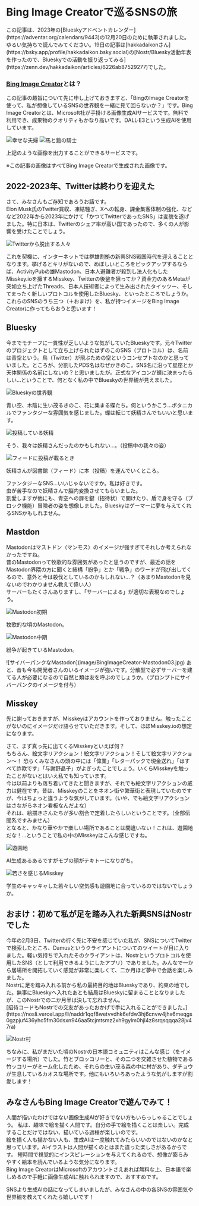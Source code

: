 # Bing Image Creatorで巡るSNSの旅

<p>この記事は、2023年の[Blueskyアドベントカレンダー](https://adventar.org/calendars/9443)の12月20日のために執筆されました。ゆるい気持ちで読んでみてください。19日の記事は[hakkadaikonさん](https://bsky.app/profile/hakkadaikon.bsky.social)の[Nostr/Bluesky活動年表を作ったので、Blueskyでの活動を振り返ってみる](https://zenn.dev/hakkadaikon/articles/6226ab87529277)でした。</p>

### [Bing Image Creator](https://www.bing.com/images/create)とは？
<p>この記事の趣旨について先に申し上げておきますと、「BingのImage Creatorを使って、私が想像しているSNSの世界観を一緒に見て回らないか？」です。Bing Image Creatorとは、Microsoft社が手掛ける画像生成AIサービスです。無料で利用でき、成果物のクオリティもかなり高いです。DALL·E3という生成AIを使用しています。</p>

![幸せな夫婦](image/BingImageCreator-married-couple.jpg)
![馬と鎧の騎士](image/BingImageCreator-horse-and-knight.jpg)
<p>上記のような画像を出力することができるサービスです。</p>

<p>※この記事の画像はすべてBing Image Creatorで生成された画像です。</p>

## 2022-2023年、Twitterは終わりを迎えた
<p>さて、みなさんもご存知であろうお話です。<br />
Elon Musk氏のTwitter買収、凍結騒ぎ、Xへの転身、課金集客体制の強化、などなど2022年から2023年にかけて「かつてTwitterであったSNS」は変貌を遂げました。特に日本は、Twitterのシェア率が高い国であったので、多くの人が影響を受けたことでしょう。</p>

![Twitterから脱出する人々](image/BingImageCreator-Twitter.jpg)

<p>これを契機に、インターネットでは群雄割拠の新興SNS戦国時代を迎えることとなります。挙げるとキリがないので、めぼしいところをピックアップするならば、ActivityPubの雄Mastodon、日本人避難者が殺到し法人化もしたMisskey.ioを擁するMisskey、Twitterの後釜を狙ってか？資金力のあるMetaが突如立ち上げたThreads、日本人技術者によって生み出されたタイッツー、そしてまったく新しいプロトコルを使用したBluesky、といったところでしょうか。<br />
これらのSNSのうち三つ（＋おまけ）を、私が持つイメージをBing Image Creatorに作ってもらおうと思います！</p>

## Bluesky
<p>今までモチーフに一貫性が乏しいような気がしていたBlueskyです。元々Twitterのプロジェクトとして立ち上げられたはずのこのSNS（プロトコル）は、名前は青空という。鳥（Twitter）が飛ぶための空というコンセプトなのかと思っていました。ところが、分割したPDS名はなぜかきのこ。SNS名に沿って星座とか天体関係の名前にしないの？と思いましたが。正式なアイコンが蝶に決まったらしい…ということで、何となく私の中でBlueskyの世界観が見えました。</p>

![Blueskyの世界観](image/BingImageCreator-Bluesky01.jpg)
<p>青い空、木陰に生い茂るきのこ、花に集まる蝶たち。何というかこう…ボタニカルでファンタジーな雰囲気を感じました。蝶は転じて妖精さんでもいいと思います。</p>

![投稿している妖精](image/BingImageCreator-Bluesky02.jpg)
<p>そう、我々は妖精さんだったのかもしれない…。（投稿中の我々の姿）</p>

![フィードに投稿が載るとき](image/BingImageCreator-Bluesky03.jpg)
<p>妖精さんが図書館（フィード）に本（投稿）を運んでいくところ。</p>

<p>ファンタジーなSNS…いいじゃないですか。私は好きです。<br />
虫が苦手なので妖精さんで脳内変換させてもらいました。<br />
割愛しますが他にも、青空への扉を鍵（招待状）で開けたり、盾で身を守る（ブロック機能）冒険者の姿を想像しました。Blueskyはゲーマーに夢を与えてくれるSNSかもしれません。</p>

## Mastdon
<p>Mastodonはマストドン（マンモス）のイメージが強すぎてそれしか考えられなかったですね。<br />
昔のMastodonって牧歌的な雰囲気があったと思うのですが、最近の話をMastodon界隈の方に聞くと結構「紛争」とか「戦争」のワードが飛び出してくるので、意外と今は殺伐としているのかもしれない…？（あまりMastodonを見ないのでわかりません教えて偉い人）<br />
サーバーもたくさんありますし、「サーバーによる」が適切な表現なのでしょう。</p>

![Mastodon初期](image/BingImageCreator-Mastodon01.jpg)
<p>牧歌的な頃のMastodon。</p>

![Mastodon中期](image/BingImageCreator-Mastodon02.jpg)
<p>紛争が起きているMastodon。</p>

<p>![サイバーパンクなMastodon](image/BingImageCreator-Mastodon03.jpg)
あと、昔も今も開発者さんのいるイメージが強いです。分散型で必ずサーバーを建てる人が必要になるので自然と類は友を呼ぶのでしょうか。（プロンプトにサイバーパンクのイメージを付与）</p>

## Misskey
<p>先に謝っておきますが、Misskeyはアカウントを作っておりません。触ったことがないのにイメージだけ語らせていただきます。そして、ほぼMisskey.ioの想定になります。</p>

<p>さて、まず真っ先に出てくるMisskeyといえば何？<br />
もちろん、絵文字リアクション！絵文字リアクション！そして絵文字リアクション〜！
恐らくみなさんの頭の中には「偉業」「レターパックで現金送れ」「はすべて詐欺です」「与謝野晶子」がよぎったことでしょう。いくらMisskeyを触ったことがないとはいえ私でも知っています。<br />
今は以前よりも落ち着いてきたと聞きますが、それでも絵文字リアクションの威力は健在です。昔は、Misskeyのことをネオン街や繁華街と表現していたのですが、今はちょっと違うような気がしています。（いや、でも絵文字リアクションはさながらネオン看板なんだよな）<br />
それは、絵描きさんたちが多い割合で定着したらしいということです。（全部伝聞系ですみません）<br />
となると、かなり華やかで楽しい場所であることは間違いない！これは、遊園地だな！…ということで私の中のMisskeyはこんな感じですね。</p>

![遊園地](image/BingImageCreator-Misskey01.jpg)
<p>AI生成あるあるですがモブの顔がテキトーになりがち。</p>

![若さを感じるMisskey](image/BingImageCreator-Misskey02.jpg)
<p>学生のキャッキャした若々しい空気感も遊園地に合っているのではないでしょうか。</p>

## おまけ：初めて私が足を踏み入れた新興SNSはNostrでした
<p>今年の2月3日、Twitterの行く先に不安を感じていた私が、SNSについてTwitterで検索したところ、Damusというクライアントについてのツイートが目に入りました。軽い気持ちで入れたそのクライアントは、Nostrというプロトコルを使用したSNS（として利用できるようにしたアプリ）でありました。みんなで一から居場所を開拓していく感覚が非常に楽しくて、二か月ほど夢中で会話を楽しみました。<br />
Nostrに足を踏み入れる前から私の最終目的地はBlueskyであり、約束の地でした。無事にBlueskyへ入れたあとも結局はBlueskyに留まることとなりましたが、このNostrでの二か月半は決して忘れません。<br />
[招待コードもNostrでの交友があったおかげで手に入れることができました。](https://nosli.vercel.app/li/naddr1qqf8wetvvdhk6efdw3hj6cnvw4jhx6meqgs0gzpjuf436yhc5fm30dsxn946aa5tcjmtsmz2xh9gylm0hjl4z8srqsqqqa28jv47ra)</p>

![Nostr村](image/BingImageCreator-Nostr.jpg)
<p>ちなみに、私がまだいた頃のNostrの日本語コミュニティはこんな感じ（をイメージする場所）でした。竹とブロッコリーと、その二つを交雑させた植物である竹ッコリーがミーム化したため、それらの生い茂る森の中に村があり、ダチョウが生息しているカオスな場所です。他にもいろいろあったような気がしますが割愛します！</p>

## みなさんもBing Image Creatorで遊んでみて！
<p>人間が描いたわけではない画像生成AIが好きでない方もいらっしゃることでしょう。
私は、趣味で絵を描く人間です。自分の手で絵を描くことは楽しい。完成することだけではない、描いている過程が楽しいのです。<br />
絵を描く人も描かない人も、生成AIは一度触れてみたらいいのではないのかなと思っています。AIイラストは人間が描くのとはまた違った楽しさがあるからです。
短時間で視覚的にインスピレーションを与えてくれるので、想像が膨らみやすく絵本を読んでいるような気分になります。<br />
Bing Image CreatorはMicrosoftのアカウントさえあれば無料な上、日本語で楽しめるので手軽に画像生成AIに触れられますので、おすすめです。</p>

<p>SNSより生成AIの話になってしまいましたが、みなさんの中の各SNSの雰囲気や世界観を教えてくれたら嬉しいです！</p>
